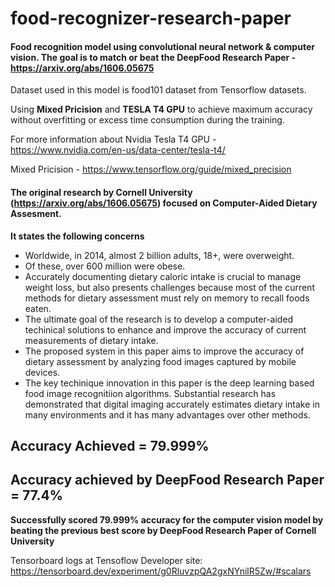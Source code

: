 # food-recognizer-research-paper
#### Food recognition model using convolutional neural network &amp; computer vision. The goal is to match or beat the DeepFood Research Paper - https://arxiv.org/abs/1606.05675

Dataset used in this model is food101 dataset from Tensorflow datasets.

Using **Mixed Pricision** and **TESLA T4 GPU** to achieve maximum accuracy without overfitting or excess time consumption during the training.

For more information about Nvidia Tesla T4 GPU - https://www.nvidia.com/en-us/data-center/tesla-t4/

Mixed Pricision - https://www.tensorflow.org/guide/mixed_precision

#### The  original research by **Cornell University** (https://arxiv.org/abs/1606.05675) focused on Computer-Aided Dietary Assesment.
**It states the following concerns**
- Worldwide, in 2014, almost 2 billion adults, 18+, were overweight. 
- Of these, over 600 million were obese.
- Accurately documenting dietary caloric intake is crucial to manage weight loss, but also presents challenges because most of the current methods for dietary assessment must rely on memory to recall foods eaten.
- The ultimate goal of the research is to develop a computer-aided techinical solutions to enhance and improve the accuracy of current measurements of dietary intake.
- The proposed system in this paper aims to improve the accuracy of dietary assessment by analyzing food images captured by mobile devices.
- The key techinique innovation in this paper is the deep learning based food image recognitiion algorithms. Substantial research has demonstrated that digital imaging accurately estimates dietary intake in many environments and it has many advantages over other methods.

## Accuracy Achieved = **79.999%**
## Accuracy achieved by DeepFood Research Paper = **77.4%**

**Successfully scored 79.999% accuracy for the computer vision model by beating the previous best score by DeepFood Research Paper of Cornell University**


Tensorboard logs at Tensoflow Developer site: https://tensorboard.dev/experiment/g0RluvzpQA2gxNYnilR5Zw/#scalars
